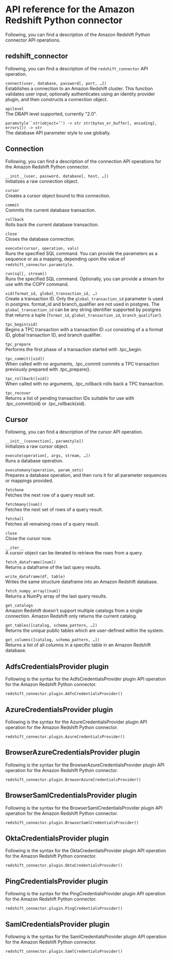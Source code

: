 # API reference for the Amazon Redshift Python connector<a name="python-api-reference"></a>

Following, you can find a description of the Amazon Redshift Python connector API operations\.

## redshift\_connector<a name="python-api-redshift_connector"></a>

Following, you can find a description of the `redshift_connector` API operation\.

`connect(user, database, password[, port, …])`  
Establishes a connection to an Amazon Redshift cluster\. This function validates user input, optionally authenticates using an identity provider plugin, and then constructs a connection object\.

`apilevel`  
The DBAPI level supported, currently "2\.0"\.

`paramstyle``str(object=’’) -> str str(bytes_or_buffer[, encoding[, errors]]) -> str`  
The database API parameter style to use globally\.

## Connection<a name="python-api-connection"></a>

Following, you can find a description of the connection API operations for the Amazon Redshift Python connector\.

`__init__(user, password, database[, host, …])`  
Initializes a raw connection object\.

`cursor`  
Creates a cursor object bound to this connection\.

`commit`  
Commits the current database transaction\.

`rollback`  
Rolls back the current database transaction\.

`close`  
Closes the database connection\.

`execute(cursor, operation, vals)`  
Runs the specified SQL command\. You can provide the parameters as a sequence or as a mapping, depending upon the value of `redshift_connector.paramstyle`\.

`run(sql[, stream])`  
Runs the specified SQL command\. Optionally, you can provide a stream for use with the COPY command\.

`xid(format_id, global_transaction_id, …)`  
Create a transaction ID\. Only the `global_transaction_id` parameter is used in postgres\. format\_id and branch\_qualifier are not used in postgres\. The `global_transaction_id` can be any string identifier supported by postgres that returns a tuple \(`format_id`, `global_transaction_id`, `branch_qualifier`\)\.

`tpc_begin(xid)`  
Begins a TPC transaction with a transaction ID `xid` consisting of a a format ID, global transaction ID, and branch qualifier\. 

`tpc_prepare`  
Performs the first phase of a transaction started with \.tpc\_begin\.

`tpc_commit([xid])`  
When called with no arguments, \.tpc\_commit commits a TPC transaction previously prepared with \.tpc\_prepare\(\)\.

`tpc_rollback([xid])`  
When called with no arguments, \.tpc\_rollback rolls back a TPC transaction\.

`tpc_recover`  
Returns a list of pending transaction IDs suitable for use with \.tpc\_commit\(xid\) or \.tpc\_rollback\(xid\)\.

## Cursor<a name="python-api-cursor"></a>

Following, you can find a description of the cursor API operation\.

`__init__(connection[, paramstyle])`  
Initializes a raw cursor object\.

`execute(operation[, args, stream, …])`  
Runs a database operation\.

`executemany(operation, param_sets)`  
Prepares a database operation, and then runs it for all parameter sequences or mappings provided\.

`fetchone`  
Fetches the next row of a query result set\.

`fetchmany([num])`  
Fetches the next set of rows of a query result\.

`fetchall`  
Fetches all remaining rows of a query result\.

`close`  
Close the cursor now\. 

`__iter__`  
A cursor object can be iterated to retrieve the rows from a query\.

`fetch_dataframe([num])`  
Returns a dataframe of the last query results\.

`write_dataframe(df, table)`  
Writes the same structure dataframe into an Amazon Redshift database\.

`fetch_numpy_array([num])`  
Returns a NumPy array of the last query results\.

`get_catalogs`  
Amazon Redshift doesn't support multiple catalogs from a single connection\. Amazon Redshift only returns the current catalog\.

`get_tables([catalog, schema_pattern, …])`  
Returns the unique public tables which are user\-defined within the system\.

`get_columns([catalog, schema_pattern, …])`  
Returns a list of all columns in a specific table in an Amazon Redshift database\.

## AdfsCredentialsProvider plugin<a name="python-adfs-credentials-plugin"></a>

Following is the syntax for the AdfsCredentialsProvider plugin API operation for the Amazon Redshift Python connector\. 

```
redshift_connector.plugin.AdfsCredentialsProvider()
```

## AzureCredentialsProvider plugin<a name="python-azure-credentials-plugin"></a>

Following is the syntax for the AzureCredentialsProvider plugin API operation for the Amazon Redshift Python connector\.

```
redshift_connector.plugin.AzureCredentialsProvider()
```

## BrowserAzureCredentialsProvider plugin<a name="python-browser-azure-credentials-plugin"></a>

Following is the syntax for the BrowserAzureCredentialsProvider plugin API operation for the Amazon Redshift Python connector\.

```
redshift_connector.plugin.BrowserAzureCredentialsProvider()
```

## BrowserSamlCredentialsProvider plugin<a name="python-browser-saml-credentials-plugin"></a>

Following is the syntax for the BrowserSamlCredentialsProvider plugin API operation for the Amazon Redshift Python connector\.

```
redshift_connector.plugin.BrowserSamlCredentialsProvider()
```

## OktaCredentialsProvider plugin<a name="python-okta-credentials-plugin"></a>

Following is the syntax for the OktaCredentialsProvider plugin API operation for the Amazon Redshift Python connector\.

```
redshift_connector.plugin.OktaCredentialsProvider()
```

## PingCredentialsProvider plugin<a name="python-ping-credentials-plugin"></a>

Following is the syntax for the PingCredentialsProvider plugin API operation for the Amazon Redshift Python connector\.

```
redshift_connector.plugin.PingCredentialsProvider()
```

## SamlCredentialsProvider plugin<a name="python-saml-credentials-plugin"></a>

Following is the syntax for the SamlCredentialsProvider plugin API operation for the Amazon Redshift Python connector\.

```
redshift_connector.plugin.SamlCredentialsProvider()
```
